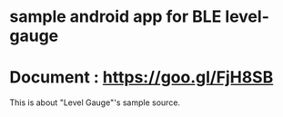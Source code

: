 # sample android app for BLE level-gauge

# Document : https://goo.gl/FjH8SB

This is about "Level Gauge"'s sample source.